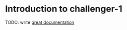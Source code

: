 # Introduction to challenger-1

TODO: write [great documentation](http://jacobian.org/writing/what-to-write/)
